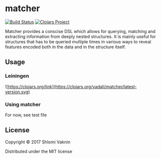 # matcher
[![Build Status](https://travis-ci.org/shlomiv/matcher.svg?branch=master)](https://travis-ci.org/shlomiv/matcher)
[![Clojars Project](https://img.shields.io/clojars/v/vadali/matcher.svg)](https://clojars.org/vadali/matcher)


Matcher provides a conscise DSL which allows for querying, matching and extracting information from deeply nested structures. It is mainly useful for structures that has to be queried multiple times in various ways to reveal features encoded both in the data and in the structure itself.

## Usage
### Leiningen
![https://clojars.org/link](https://clojars.org/vadali/matcher/latest-version.svg)

### Using matcher
For now, see test file



## License

Copyright © 2017 Shlomi Vaknin

Distributed under the MIT license
